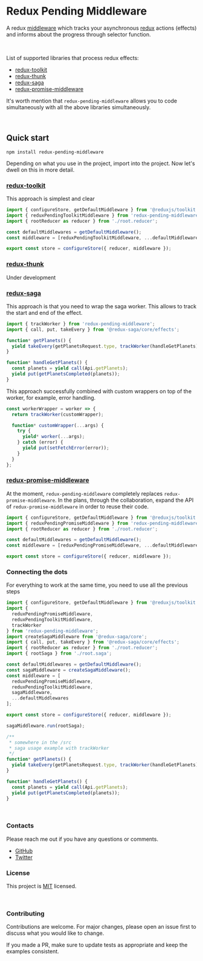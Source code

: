 # Redux Pending Middleware

A redux [middleware](https://redux.js.org/advanced/middleware) which tracks your asynchronous [redux](http://redux.js.org) actions (effects) and informs about the progress through selector function.

<br/>

List of supported libraries that process redux effects:

- [redux-toolkit](https://github.com/reduxjs/redux-toolkit)
- [redux-thunk](https://github.com/reduxjs/redux-thunk)
- [redux-saga](https://github.com/redux-saga/redux-saga)
- [redux-promise-middleware](https://github.com/pburtchaell/redux-promise-middleware)

It's worth mention that `redux-pending-middleware` allows you to code simultaneously with all the above libraries simultaneously.

<br/>

## Quick start

```shell script
npm install redux-pending-middleware
```

Depending on what you use in the project, import into the project. Now let's dwell on this in more detail.

### [redux-toolkit](https://github.com/reduxjs/redux-toolkit)

This approach is simplest and clear

```javascript
import { configureStore, getDefaultMiddleware } from '@reduxjs/toolkit';
import { reduxPendingToolkitMiddleware } from 'redux-pending-middleware';
import { rootReducer as reducer } from './root.reducer';

const defaultMiddlewares = getDefaultMiddleware();
const middleware = [reduxPendingToolkitMiddleware, ...defaultMiddlewares];

export const store = configureStore({ reducer, middleware });
```

### [redux-thunk](https://github.com/reduxjs/redux-thunk)

Under development

### [redux-saga](https://github.com/redux-saga/redux-saga)

This approach is that you need to wrap the saga worker.
This allows to track the start and end of the effect.

```javascript
import { trackWorker } from 'redux-pending-middleware';
import { call, put, takeEvery } from '@redux-saga/core/effects';

function* getPlanets() {
  yield takeEvery(getPlanetsRequest.type, trackWorker(handleGetPlanets));
}

function* handleGetPlanets() {
  const planets = yield call(Api.getPlanets);
  yield put(getPlanetsCompleted(planets));
}
```

This approach successfully combined with custom wrappers on top of the worker, for example, error handling.

```javascript
const workerWrapper = worker => {
  return trackWorker(customWrapper);

  function* customWrapper(...args) {
    try {
      yield* worker(...args);
    } catch (error) {
      yield put(setFetchError(error));
    }
  }
};
```

### [redux-promise-middleware](https://github.com/pburtchaell/redux-promise-middleware)

At the moment, `redux-pending-middleware` completely replaces `redux-promise-middleware`.
In the plans, through the collaboration, expand the API of `redux-promise-middleware` in order to reuse their code.

```javascript
import { configureStore, getDefaultMiddleware } from '@reduxjs/toolkit';
import { reduxPendingPromiseMiddleware } from 'redux-pending-middleware';
import { rootReducer as reducer } from './root.reducer';

const defaultMiddlewares = getDefaultMiddleware();
const middleware = [reduxPendingPromiseMiddleware, ...defaultMiddlewares];

export const store = configureStore({ reducer, middleware });
```

### Connecting the dots

For everything to work at the same time, you need to use all the previous steps

```javascript
import { configureStore, getDefaultMiddleware } from '@reduxjs/toolkit';
import {
  reduxPendingPromiseMiddleware,
  reduxPendingToolkitMiddleware,
  trackWorker
} from 'redux-pending-middleware';
import createSagaMiddleware from '@redux-saga/core';
import { call, put, takeEvery } from '@redux-saga/core/effects';
import { rootReducer as reducer } from './root.reducer';
import { rootSaga } from './root.saga';

const defaultMiddlewares = getDefaultMiddleware();
const sagaMiddleware = createSagaMiddleware();
const middleware = [
  reduxPendingPromiseMiddleware,
  reduxPendingToolkitMiddleware,
  sagaMiddleware,
  ...defaultMiddlewares
];

export const store = configureStore({ reducer, middleware });

sagaMiddleware.run(rootSaga);

/**
 * somewhere in the /src
 * saga usage example with trackWorker
 */
function* getPlanets() {
  yield takeEvery(getPlanetsRequest.type, trackWorker(handleGetPlanets));
}

function* handleGetPlanets() {
  const planets = yield call(Api.getPlanets);
  yield put(getPlanetsCompleted(planets));
}
```

<br/>

### Contacts

Please reach me out if you have any questions or comments.

- [GitHub](https://github.com/maktarsis)
- [Twitter](https://twitter.com/maktarsis)

### License

This project is [MIT](https://choosealicense.com/licenses/mit/) licensed.

<br/>

### Contributing

Contributions are welcome. For major changes, please open an issue first to discuss what you would like to change.

If you made a PR, make sure to update tests as appropriate and keep the examples consistent.

<br/>
